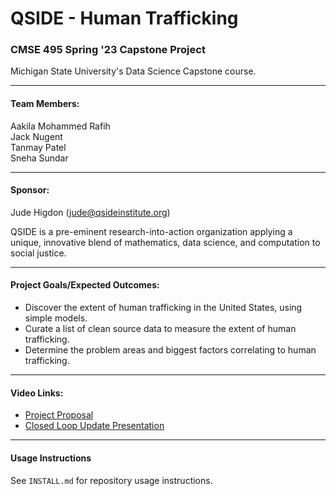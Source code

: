 # QSIDE - Human Trafficking

### CMSE 495 Spring '23 Capstone Project<br>
Michigan State University's Data Science Capstone course.

---
#### Team Members:
Aakila Mohammed Rafih<br>
Jack Nugent<br>
Tanmay Patel<br>
Sneha Sundar

---
#### Sponsor:
Jude Higdon (jude@qsideinstitute.org)<br>

QSIDE is a pre-eminent research-into-action organization applying a unique, innovative blend of mathematics, data science, and computation to social justice.

---
#### Project Goals/Expected Outcomes:
- Discover the extent of human trafficking in the United States, using simple models.
- Curate a list of clean source data to measure the extent of human trafficking.
- Determine the problem areas and biggest factors correlating to human trafficking.

---
#### Video Links:
- [Project Proposal](https://youtu.be/sLI0I4gfVz4)
- [Closed Loop Update Presentation](https://youtu.be/SdwatjWmhlg)

---
#### Usage Instructions
See `INSTALL.md` for repository usage instructions.
